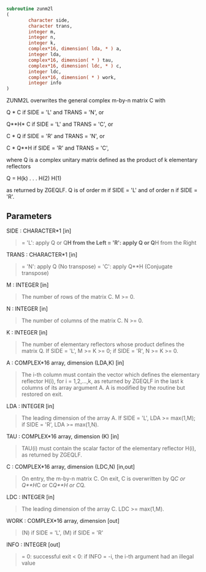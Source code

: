 ```fortran
subroutine zunm2l
(
        character side,
        character trans,
        integer m,
        integer n,
        integer k,
        complex*16, dimension( lda, * ) a,
        integer lda,
        complex*16, dimension( * ) tau,
        complex*16, dimension( ldc, * ) c,
        integer ldc,
        complex*16, dimension( * ) work,
        integer info
)
```

ZUNM2L overwrites the general complex m-by-n matrix C with

Q * C  if SIDE = 'L' and TRANS = 'N', or

Q**H* C  if SIDE = 'L' and TRANS = 'C', or

C * Q  if SIDE = 'R' and TRANS = 'N', or

C * Q**H if SIDE = 'R' and TRANS = 'C',

where Q is a complex unitary matrix defined as the product of k
elementary reflectors

Q = H(k) . . . H(2) H(1)

as returned by ZGEQLF. Q is of order m if SIDE = 'L' and of order n
if SIDE = 'R'.

## Parameters
SIDE : CHARACTER*1 [in]
> = 'L': apply Q or Q**H from the Left
> = 'R': apply Q or Q**H from the Right

TRANS : CHARACTER*1 [in]
> = 'N': apply Q  (No transpose)
> = 'C': apply Q**H (Conjugate transpose)

M : INTEGER [in]
> The number of rows of the matrix C. M >= 0.

N : INTEGER [in]
> The number of columns of the matrix C. N >= 0.

K : INTEGER [in]
> The number of elementary reflectors whose product defines
> the matrix Q.
> If SIDE = 'L', M >= K >= 0;
> if SIDE = 'R', N >= K >= 0.

A : COMPLEX*16 array, dimension (LDA,K) [in]
> The i-th column must contain the vector which defines the
> elementary reflector H(i), for i = 1,2,...,k, as returned by
> ZGEQLF in the last k columns of its array argument A.
> A is modified by the routine but restored on exit.

LDA : INTEGER [in]
> The leading dimension of the array A.
> If SIDE = 'L', LDA >= max(1,M);
> if SIDE = 'R', LDA >= max(1,N).

TAU : COMPLEX*16 array, dimension (K) [in]
> TAU(i) must contain the scalar factor of the elementary
> reflector H(i), as returned by ZGEQLF.

C : COMPLEX*16 array, dimension (LDC,N) [in,out]
> On entry, the m-by-n matrix C.
> On exit, C is overwritten by Q*C or Q**H*C or C*Q**H or C*Q.

LDC : INTEGER [in]
> The leading dimension of the array C. LDC >= max(1,M).

WORK : COMPLEX*16 array, dimension [out]
> (N) if SIDE = 'L',
> (M) if SIDE = 'R'

INFO : INTEGER [out]
> = 0: successful exit
> < 0: if INFO = -i, the i-th argument had an illegal value
